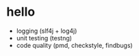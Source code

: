 # hello
* logging (slf4j + log4j)
* unit testing (testng)
* code quality (pmd, checkstyle, findbugs)